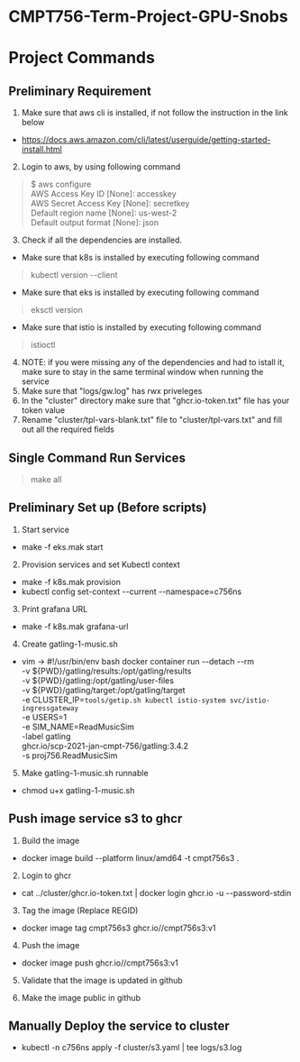 # CMPT756-Term-Project-GPU-Snobs

# Project Commands

## Preliminary Requirement
1. Make sure that aws cli is installed, if not follow the instruction in the link below
  - https://docs.aws.amazon.com/cli/latest/userguide/getting-started-install.html
2. Login to aws, by using following command
> $ aws configure <br>
AWS Access Key ID [None]: accesskey <br>
AWS Secret Access Key [None]: secretkey <br>
Default region name [None]: us-west-2 <br>
Default output format [None]: json
3. Check if all the dependencies are installed.
- Make sure that k8s is installed by executing following command
>kubectl version --client
- Make sure that eks is installed by executing following command
>eksctl version
- Make sure that istio is installed by executing following command
>istioctl
4. NOTE: if you were missing any of the dependencies and had to istall it, make sure to stay in the same terminal window when running the service
5. Make sure that "logs/gw.log" has rwx priveleges
6. In the "cluster" directory make sure that "ghcr.io-token.txt" file has your token value
7. Rename "cluster/tpl-vars-blank.txt" file to "cluster/tpl-vars.txt" and fill out all the required fields

## Single Command Run Services
> make all

## Preliminary Set up (Before scripts)
1. Start service
  - make -f eks.mak start

2. Provision services and set Kubectl context
  - make -f k8s.mak provision
  - kubectl config set-context --current --namespace=c756ns

3. Print grafana URL
  - make -f k8s.mak grafana-url

4. Create gatling-1-music.sh
  - vim -> 
    #!/usr/bin/env bash
    docker container run --detach --rm \
      -v ${PWD}/gatling/results:/opt/gatling/results \
      -v ${PWD}/gatling:/opt/gatling/user-files \
      -v ${PWD}/gatling/target:/opt/gatling/target \
      -e CLUSTER_IP=`tools/getip.sh kubectl istio-system svc/istio-ingressgateway` \
      -e USERS=1 \
      -e SIM_NAME=ReadMusicSim \
      -label gatling \
      ghcr.io/scp-2021-jan-cmpt-756/gatling:3.4.2 \
      -s proj756.ReadMusicSim

5. Make gatling-1-music.sh runnable
  - chmod u+x gatling-1-music.sh


## Push image service s3 to ghcr

1. Build the image
  - docker image build --platform linux/amd64 -t cmpt756s3 .

2. Login to ghcr
  - cat ../cluster/ghcr.io-token.txt | docker login ghcr.io -u <REGID> --password-stdin

3. Tag the image (Replace REGID)
  - docker image tag cmpt756s3 ghcr.io/<REGID>/cmpt756s3:v1

4. Push the image
  - docker image push ghcr.io/<REGID>/cmpt756s3:v1

5. Validate that the image is updated in github

6. Make the image public in github

## Manually Deploy the service to cluster

  - kubectl -n c756ns apply -f cluster/s3.yaml | tee logs/s3.log



